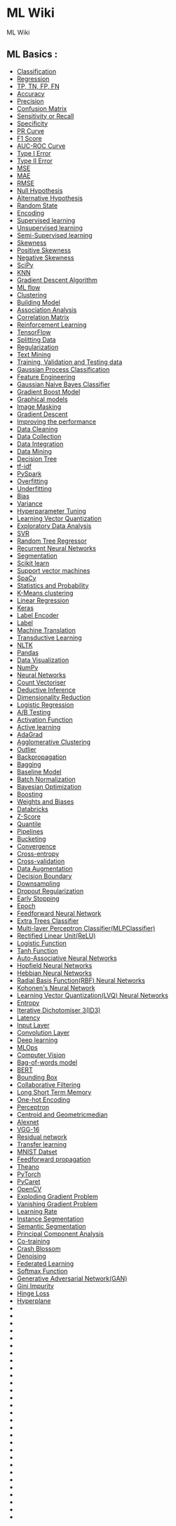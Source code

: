 # ML Wiki

ML Wiki

## ML Basics :

- [Classification](classification.md)
- [Regression](regression.md)
- [TP, TN, FP, FN](possible-outcomes-clf.md)
- [Accuracy](accuracy.md)
- [Precision](precision.md)
- [Confusion Matrix ](confusion-matrix.md)
- [Sensitivity or Recall](sensitivity.md)
- [Specificity](specificity.md)
- [PR Curve](pr-curve.md)
- [F1 Score](f1-score.md)
- [AUC-ROC Curve](auc-roc.md)
- [Type I Error](type1-error.md)
- [Type II Error](type2-error.md)
- [MSE](mse.md)
- [MAE](mae.md)
- [RMSE](rmse.md)
- [Null Hypothesis](null-hypothesis.md)
- [Alternative Hypothesis](alternative-hypothesis.md)
- [Random State](random-state.md)
- [Encoding](encoding.md)
- [Supervised learning](supervised-learning.md)
- [Unsupervised learning](unsupervised-learning.md)
- [Semi-Supervised learning](semi-supervised-learning.md)
- [Skewness](skewness.md)
- [Positive Skewness](positive-skewness.md)
- [Negative Skewness](negative-skewness.md)
- [SciPy](scipy.md)
- [KNN](knn.md)
- [Gradient Descent Algorithm](gradient-descent-algorithm.md)
- [ML flow](ml-flow.md)
- [Clustering](clustering.md)
- [Building Model](building-model.md)
- [Association Analysis](association-analysis.md)
- [Correlation Matrix](correlation-matrix.md)
- [Reinforcement Learning](reinforcement-learning.md)
- [TensorFlow](tensorflow.md)
- [Splitting Data](splitting-data.md)
- [Regularization](regularization.md)
- [Text Mining](text-mining.md)
- [Training, Validation and Testing data](train-test-data.md)
- [Gaussian Process Classification](gaussian-process-classifier.md)
- [Feature Engineering](feature-engineering.md)
- [Gaussian Naive Bayes Classifier](gaussian-naive-bayes-classifier.md)
- [Gradient Boost Model](gradient-boost-model.md)
- [Graphical models](graphical-model.md)
- [Image Masking](image-masking.md)
- [Gradient Descent](gradient-descent.md)
- [Improving the performance](improving-the-performance.md)
- [Data Cleaning](data-cleaning.md)
- [Data Collection](data-collection.md)
- [Data Integration](data-integration.md)
- [Data Mining](data-mining.md)
- [Decision Tree](decision-tree.md)
- [tf-idf](tf-idf.md)
- [PySpark](pyspark.md)
- [Overfitting](overfitting.md)
- [Underfitting](underfitting.md)
- [Bias](bias.md)
- [Variance](variance.md)
- [Hyperparameter Tuning](tuning.md)
- [Learning Vector Quantization](learning-vector-quantization.md)
- [Exploratory Data Analysis](exploratory-data-analysis.md)
- [SVR](SVR.md)
- [Random Tree Regressor](random-forest-regressor.md)
- [Recurrent Neural Networks](recurrent-neural-networks.md)
- [Segmentation](segmentation.md)
- [Scikit learn](scikit-learn.md)
- [Support vector machines](SVM.md)
- [SpaCy](SpaCy.md)
- [Statistics and Probability](statistics-and-Probability.md)
- [K-Means clustering](k-means.md)
- [Linear Regression](linear-regression.md)
- [Keras](keras.md)
- [Label Encoder](label-encoder.md)
- [Label](label.md)
- [Machine Translation](machine-translation.md)
- [Transductive Learning](transductive-learning.md)
- [NLTK](nltk.md)
- [Pandas](pandas.md)
- [Data Visualization](data-visualization.md)
- [NumPy](numpy.md)
- [Neural Networks](neural-networks.md)
- [Count Vectoriser](countvectoriser.md)
- [Deductive Inference](deductive-inference.md)
- [Dimensionality Reduction](dimensionality-reduction.md)
- [Logistic Regression](logistic-regression.md)
- [A/B Testing](ab-testing.md)
- [Activation Function](activation-function.md)
- [Active learning](active-learning.md)
- [AdaGrad](adagrad.md)
- [Agglomerative Clustering](agglomerative-clustering.md)
- [Outlier](outlier.md)
- [Backpropagation](backpropagation.md)
- [Bagging](bagging.md)
- [Baseline Model](baseline-model.md)
- [Batch Normalization](batch-normalization.md)
- [Bayesian Optimization](bayesian-optimization.md)
- [Boosting](boosting.md)
- [Weights and Biases](weights-and-biases.md)
- [Databricks](databricks.md)
- [Z-Score](Z-score.md)
- [Quantile](quantile.md)
- [Pipelines](pipelines.md)
- [Bucketing](bucketing.md)
- [Convergence](convergence.md)
- [Cross-entropy](cross-entropy.md)
- [Cross-validation](cross-validation.md)
- [Data Augmentation](data-augmentation.md)
- [Decision Boundary](decision-boundary.md)
- [Downsampling](downsampling.md)
- [Dropout Regularization](dropout-regularization.md)
- [Early Stopping](early-stopping.md)
- [Epoch](epoch.md)
- [Feedforward Neural Network](feedforward-neural-network.md)
- [Extra Trees Classifier](extra-trees-classifier.md)
- [Multi-layer Perceptron Classifier(MLPClassifier)](mlp-classifier.md)
- [Rectified Linear Unit(ReLU)](relu.md)
- [Logistic Function](logistic-function.md)
- [Tanh Function](tanh-function.md)
- [Auto-Associative Neural Networks](auto-associative-neural-networks.md)
- [Hopfield Neural Networks](hopfield-neural-networks.md)
- [Hebbian Neural Networks](hebbian-neural-networks.md)
- [Radial Basis Function(RBF) Neural Networks](rbf-neural-networks.md)
- [Kohonen's Neural Network](kohonen-neural-network.md)
- [Learning Vector Quantization(LVQ) Neural Networks](lvq-neural-networks.md)
- [Entropy](entropy.md)
- [Iterative Dichotomiser 3(ID3)](id3.md)
- [Latency](latency.md)
- [Input Layer](input-layer.md)
- [Convolution Layer](convolution-layer.md)
- [Deep learning](deep-learning.md)
- [MLOps](mlops.md)
- [Computer Vision](computer-vision.md)
- [Bag-of-words model](bag-of-words.md)
- [BERT](bert.md)
- [Bounding Box](bounding-box.md)
- [Collaborative Filtering](collaborative-filtering.md)
- [Long Short Term Memory](lstm.md)
- [One-hot Encoding](one-hot-encoding.md)
- [Perceptron](perceptron.md)
- [Centroid and Geometricmedian](centroid-and-geometricmedian.md)
- [Alexnet](alexnet.md)
- [VGG-16](VGG-16.md)
- [Residual network](residual-networks.md)
- [Transfer learning](transfer-learning.md)
- [MNIST Datset](mnist.md)
- [Feedforward propagation](feedforward-propagation.md)
- [Theano](theano.md)
- [PyTorch](pytorch.md)
- [PyCaret](pycaret.md)
- [OpenCV](opencv.md)
- [Exploding Gradient Problem](exploding-gradient.md)
- [Vanishing Gradient Problem](vanishing-gradient.md)
- [Learning Rate](learning-rate.md)
- [Instance Segmentation](instance-segmentation.md)
- [Semantic Segmentation](semantic-segmentation.md)
- [Principal Component Analysis](principal-component-analysis.md)
- [Co-training](co-training.md)
- [Crash Blossom](crash-blossom.md)
- [Denoising](denoising.md)
- [Federated Learning](federated-learning.md)
- [Softmax Function](softmax.md)
- [Generative Adversarial Network(GAN)](generative-adversarial-network.md)
- [Gini Impurity](gini-impurity.md)
- [Hinge Loss](hinge-loss.md)
- [Hyperplane](hyperplane.md)
- []()
- []()
- []()
- []()
- []()
- []()
- []()
- []()
- []()
- []()
- []()
- []()
- []()
- []()
- []()
- []()
- []()
- []()
- []()
- []()
- []()
- []()
- []()
- []()
- []()
- []()
- []()
- []()
- []()
